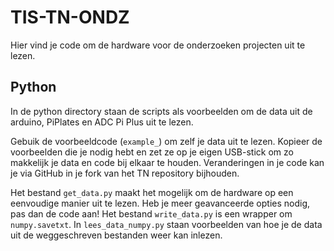 # TIS-TN-ONDZ
Hier vind je code om de hardware voor de onderzoeken projecten uit te lezen.

## Python
In de python directory staan de scripts als voorbeelden om de data uit de arduino, PiPlates en ADC Pi Plus uit te lezen. 

Gebuik de voorbeeldcode (`example_`) om zelf je data uit te lezen. Kopieer de voorbeelden die je nodig hebt en zet ze op je eigen USB-stick om zo makkelijk je data en code bij elkaar te houden. Veranderingen in je code kan je via GitHub in je fork van het TN repository bijhouden. 

Het bestand `get_data.py` maakt het mogelijk om de hardware op een eenvoudige manier uit te lezen. Heb je meer geavanceerde opties nodig, pas dan de code aan! Het bestand `write_data.py` is een wrapper om `numpy.savetxt`. In `lees_data_numpy.py` staan voorbeelden van hoe je de data uit de weggeschreven bestanden weer kan inlezen. 
